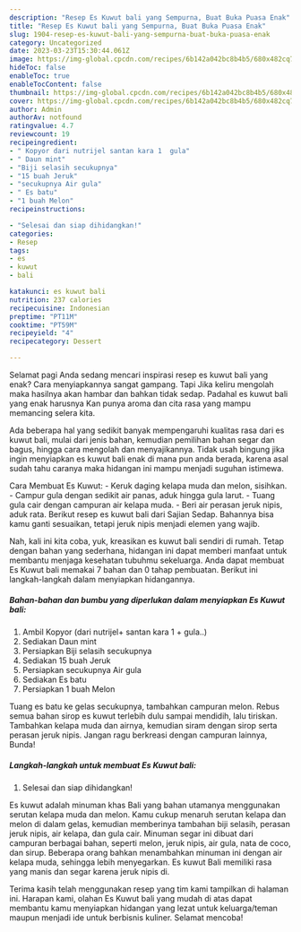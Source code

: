 ```yaml
---
description: "Resep Es Kuwut bali yang Sempurna, Buat Buka Puasa Enak"
title: "Resep Es Kuwut bali yang Sempurna, Buat Buka Puasa Enak"
slug: 1904-resep-es-kuwut-bali-yang-sempurna-buat-buka-puasa-enak
category: Uncategorized
date: 2023-03-23T15:30:44.061Z
image: https://img-global.cpcdn.com/recipes/6b142a042bc8b4b5/680x482cq70/es-kuwut-bali-foto-resep-utama.jpg
hideToc: false
enableToc: true
enableTocContent: false
thumbnail: https://img-global.cpcdn.com/recipes/6b142a042bc8b4b5/680x482cq70/es-kuwut-bali-foto-resep-utama.jpg
cover: https://img-global.cpcdn.com/recipes/6b142a042bc8b4b5/680x482cq70/es-kuwut-bali-foto-resep-utama.jpg
author: Admin
authorAv: notfound
ratingvalue: 4.7
reviewcount: 19
recipeingredient:
- " Kopyor dari nutrijel santan kara 1  gula"
- " Daun mint"
- "Biji selasih secukupnya"
- "15 buah Jeruk"
- "secukupnya Air gula"
- " Es batu"
- "1 buah Melon"
recipeinstructions:

- "Selesai dan siap dihidangkan!"
categories:
- Resep
tags:
- es
- kuwut
- bali

katakunci: es kuwut bali 
nutrition: 237 calories
recipecuisine: Indonesian
preptime: "PT11M"
cooktime: "PT59M"
recipeyield: "4"
recipecategory: Dessert

---
```



Selamat pagi Anda sedang mencari inspirasi resep es kuwut bali yang enak? Cara menyiapkannya sangat gampang. Tapi Jika keliru mengolah maka hasilnya akan hambar dan bahkan tidak sedap. Padahal es kuwut bali yang enak harusnya Kan punya aroma dan cita rasa yang mampu memancing selera kita.


Ada beberapa hal yang sedikit banyak mempengaruhi kualitas rasa dari es kuwut bali, mulai dari jenis bahan, kemudian pemilihan bahan segar dan bagus, hingga cara mengolah dan menyajikannya. Tidak usah bingung jika ingin menyiapkan es kuwut bali enak di mana pun anda berada, karena asal sudah tahu caranya maka hidangan ini mampu menjadi suguhan istimewa.

Cara Membuat Es Kuwut: - Keruk daging kelapa muda dan melon, sisihkan. - Campur gula dengan sedikit air panas, aduk hingga gula larut. - Tuang gula cair dengan campuran air kelapa muda. - Beri air perasan jeruk nipis, aduk rata. Berikut resep es kuwut bali dari Sajian Sedap. Bahannya bisa kamu ganti sesuaikan, tetapi jeruk nipis menjadi elemen yang wajib.


Nah, kali ini kita coba, yuk, kreasikan es kuwut bali sendiri di rumah. Tetap dengan bahan yang sederhana, hidangan ini dapat memberi manfaat untuk membantu menjaga kesehatan tubuhmu sekeluarga. Anda dapat membuat Es Kuwut bali memakai 7 bahan dan 0 tahap pembuatan. Berikut ini langkah-langkah dalam menyiapkan hidangannya.

<!--inarticleads1-->

##### Bahan-bahan dan bumbu yang diperlukan dalam menyiapkan Es Kuwut bali:

1. Ambil  Kopyor (dari nutrijel+ santan kara 1 + gula..)
1. Sediakan  Daun mint
1. Persiapkan Biji selasih secukupnya
1. Sediakan 15 buah Jeruk
1. Persiapkan secukupnya Air gula
1. Sediakan  Es batu
1. Persiapkan 1 buah Melon


Tuang es batu ke gelas secukupnya, tambahkan campuran melon. Rebus semua bahan sirop es kuwut terlebih dulu sampai mendidih, lalu tiriskan. Tambahkan kelapa muda dan airnya, kemudian siram dengan sirop serta perasan jeruk nipis. Jangan ragu berkreasi dengan campuran lainnya, Bunda! 

<!--inarticleads2-->

##### Langkah-langkah untuk membuat Es Kuwut bali:


1. Selesai dan siap dihidangkan!

Es kuwut adalah minuman khas Bali yang bahan utamanya menggunakan serutan kelapa muda dan melon. Kamu cukup menaruh serutan kelapa dan melon di dalam gelas, kemudian memberinya tambahan biji selasih, perasan jeruk nipis, air kelapa, dan gula cair. Minuman segar ini dibuat dari campuran berbagai bahan, seperti melon, jeruk nipis, air gula, nata de coco, dan sirup. Beberapa orang bahkan menambahkan minuman ini dengan air kelapa muda, sehingga lebih menyegarkan. Es kuwut Bali memiliki rasa yang manis dan segar karena jeruk nipis di. 

Terima kasih telah menggunakan resep yang tim kami tampilkan di halaman ini. Harapan kami, olahan Es Kuwut bali yang mudah di atas dapat membantu kamu menyiapkan hidangan yang lezat untuk keluarga/teman maupun menjadi ide untuk berbisnis kuliner. Selamat mencoba!

